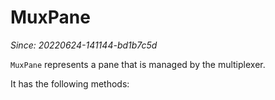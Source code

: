 # MuxPane

*Since: 20220624-141144-bd1b7c5d*

`MuxPane` represents a pane that is managed by the multiplexer.

It has the following methods:

